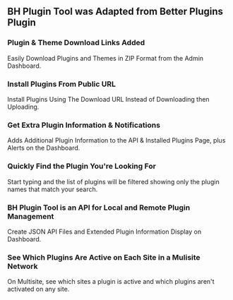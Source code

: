 ## BH Plugin Tool was Adapted from Better Plugins Plugin

### Plugin & Theme Download Links Added

Easily Download Plugins and Themes in ZIP Format from the Admin Dashboard.

### Install Plugins From Public URL

Install Plugins Using The Download URL Instead of Downloading then Uploading.

### Get Extra Plugin Information & Notifications

Adds Additional Plugin Information to the API & Installed Plugins Page, plus Alerts on the Dashboard.

### Quickly Find the Plugin You're Looking For

Start typing and the list of plugins will be filtered showing only the plugin names that match your search.

### BH Plugin Tool is an API for Local and Remote Plugin Management

Create JSON API Files and Extended Plugin Information Display on Dashboard.

### See Which Plugins Are Active on Each Site in a Mulisite Network

On Multisite, see which sites a plugin is active and which plugins aren't activated on any site.
